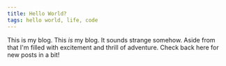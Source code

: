 ```yaml
---
title: Hello World?
tags: hello world, life, code
---
```


This is my blog. This _is_ my blog. It sounds strange somehow. Aside from that I'm
filled with excitement and thrill of adventure. Check back here for new posts in a bit!
